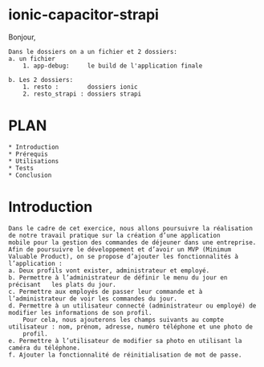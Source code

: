  # ionic-capacitor-strapi 
 Bonjour,

    Dans le dossiers on a un fichier et 2 dossiers:
    a. un fichier
        1. app-debug:     le build de l'application finale
  
    b. Les 2 dossiers:
        1. resto :        dossiers ionic
        2. resto_strapi : dossiers strapi
    
# PLAN

    * Introduction
    * Prérequis
    * Utilisations
    * Tests
    * Conclusion

# Introduction
    Dans le cadre de cet exercice, nous allons poursuivre la réalisation de notre travail pratique sur la création d’une application 
    mobile pour la gestion des commandes de déjeuner dans une entreprise.
    Afin de poursuivre le développement et d’avoir un MVP (Minimum Valuable Product), on se propose d’ajouter les fonctionnalités à    
    l’application :
    a. Deux profils vont exister, administrateur et employé.
    b. Permettre à l’administrateur de définir le menu du jour en précisant   les plats du jour.
    c. Permettre aux employés de passer leur commande et à l’administrateur de voir les commandes du jour.
    d. Permettre à un utilisateur connecté (administrateur ou employé) de modifier les informations de son profil. 
        Pour cela, nous ajouterons les champs suivants au compte utilisateur : nom, prénom, adresse, numéro téléphone et une photo de
        profil.
    e. Permettre à l’utilisateur de modifier sa photo en utilisant la caméra du téléphone.
    f. Ajouter la fonctionnalité de réinitialisation de mot de passe.


